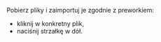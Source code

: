 Pobierz pliky i zaimportuj je zgodnie z preworkiem:
- kliknij w konkretny plik,
- naciśnij strzałkę w dół.
